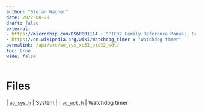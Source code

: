 ```yaml
---
author: "Stefan Wagner"
date: 2022-08-29
draft: false
external:
- https://microchip.com/DS60001114 : "PIC32 Family Reference Manual, Section 9, Watchdog, Deadman, and Power-up Timers"
- https://en.wikipedia.org/wiki/Watchdog_timer : "Watchdog timer"
permalink: /api/src/ao_sys_xc32_pic32_wdt/
toc: true
wide: false
---
```


# Files

| [`ao_sys.h`](ao_sys.h.md) | System |
| [`ao_wdt.h`](ao_wdt.h.md) | Watchdog timer |
